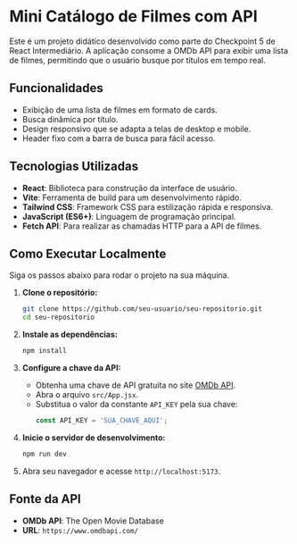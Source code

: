 # Mini Catálogo de Filmes com API

Este é um projeto didático desenvolvido como parte do Checkpoint 5 de React Intermediário. A aplicação consome a OMDb API para exibir uma lista de filmes, permitindo que o usuário busque por títulos em tempo real.

## Funcionalidades

- Exibição de uma lista de filmes em formato de cards.
- Busca dinâmica por título.
- Design responsivo que se adapta a telas de desktop e mobile.
- Header fixo com a barra de busca para fácil acesso.

## Tecnologias Utilizadas

- **React**: Biblioteca para construção da interface de usuário.
- **Vite**: Ferramenta de build para um desenvolvimento rápido.
- **Tailwind CSS**: Framework CSS para estilização rápida e responsiva.
- **JavaScript (ES6+)**: Linguagem de programação principal.
- **Fetch API**: Para realizar as chamadas HTTP para a API de filmes.

## Como Executar Localmente

Siga os passos abaixo para rodar o projeto na sua máquina.

1.  **Clone o repositório:**
    ```bash
    git clone https://github.com/seu-usuario/seu-repositorio.git
    cd seu-repositorio
    ```

2.  **Instale as dependências:**
    ```bash
    npm install
    ```

3.  **Configure a chave da API:**
    - Obtenha uma chave de API gratuita no site [OMDb API](http://www.omdbapi.com/apikey.aspx ).
    - Abra o arquivo `src/App.jsx`.
    - Substitua o valor da constante `API_KEY` pela sua chave:
      ```javascript
      const API_KEY = 'SUA_CHAVE_AQUI';
      ```

4.  **Inicie o servidor de desenvolvimento:**
    ```bash
    npm run dev
    ```

5.  Abra seu navegador e acesse `http://localhost:5173`.

## Fonte da API

- **OMDb API**: The Open Movie Database
- **URL**: `https://www.omdbapi.com/`


